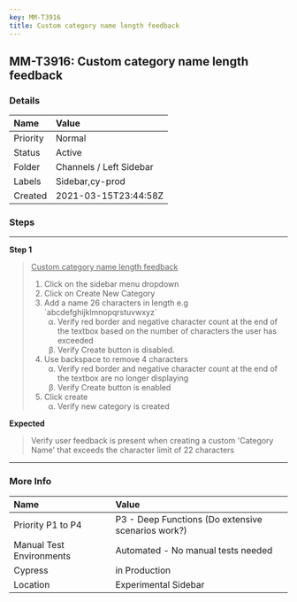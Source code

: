 ```yaml
---
key: MM-T3916
title: Custom category name length feedback
---
```


## MM-T3916: Custom category name length feedback

### Details

| Name     | Value                   |
| :------- | :---------------------- |
| Priority | Normal                  |
| Status   | Active                  |
| Folder   | Channels / Left Sidebar |
| Labels   | Sidebar,cy-prod         |
| Created  | 2021-03-15T23:44:58Z    |

### Steps

<hr/>

**Step 1**

> <article><u>Custom category name length feedback<br></u><ol><li>Click on the sidebar menu dropdown</li><li>Click on Create New Category</li><li>Add a name 26 characters in length e.g `abcdefghijklmnopqrstuvwxyz`<ol style="list-style-type: lower-greek;"><li>Verify red border and negative character count at the end of the textbox based on the number of characters the user has exceeded</li><li>Verify Create button is disabled.</li></ol></li><li>Use backspace to remove 4 characters<ol style="list-style-type: lower-greek;"><li>Verify red border and negative character count at the end of the textbox are no longer displaying</li><li>Verify Create button is enabled</li></ol></li><li>Click create&nbsp;<ol style="list-style-type: lower-greek;"><li>Verify new category is created&nbsp;</li></ol></li></ol></article>

**Expected**

> <article>Verify user feedback is present when creating a custom 'Category Name' that exceeds the character limit of 22 characters&nbsp;</article>

<hr/>

### More Info

| Name                     | Value                                              |
| :----------------------- | :------------------------------------------------- |
| Priority P1 to P4        | P3 - Deep Functions (Do extensive scenarios work?) |
| Manual Test Environments | Automated - No manual tests needed                 |
| Cypress                  | in Production                                      |
| Location                 | Experimental Sidebar                               |
